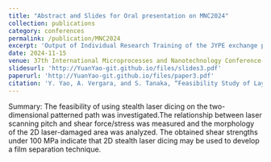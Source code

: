 ```yaml
---
title: "Abstract and Slides for Oral presentation on MNC2024"
collection: publications
category: conferences
permalink: /publication/MNC2024
excerpt: 'Output of Individual Research Training of the JYPE exchange program at Tohoku University.(2023.10-2024.8)'
date: 2024-11-15
venue: 37th International Microprocesses and Nanotechnology Conference(MNC2024)
slidesurl: 'http://YuanYao-git.github.io/files/slides3.pdf'
paperurl: 'http://YuanYao-git.github.io/files/paper3.pdf'
citation: 'Y. Yao, A. Vergara, and S. Tanaka, “Feasibility Study of Layer Separation using 2D Patterned Internal Laser Damage in Silicon,” in 37th International Microprocesses and Nanotechnology Conference (MNC 2024) , Kyoto: The Japan Society of Applied Physics, Nov. 2024, 15D-2-3.'
---
```


Summary: The feasibility of using stealth laser dicing on the two-dimensional patterned path was investigated.The relationship between laser scanning pitch and shear force/stress was measured and the morphology of the 2D laser-damaged area was analyzed. The obtained shear strengths under 100 MPa indicate that 2D stealth laser dicing may be used to develop a film separation technique.
